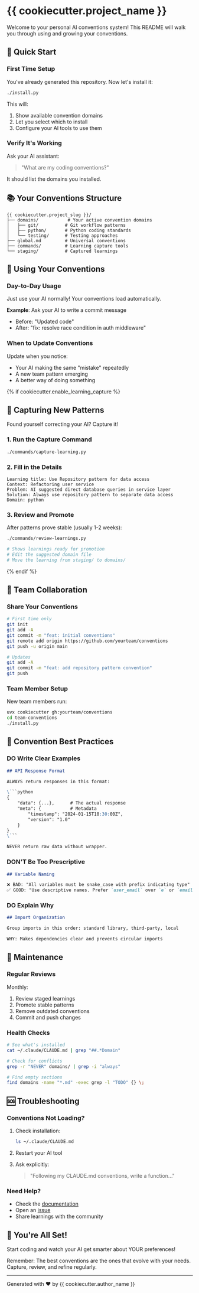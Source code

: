 # {{ cookiecutter.project_name }}

Welcome to your personal AI conventions system! This README will walk you through using and growing your conventions.

## 🚀 Quick Start

### First Time Setup

You've already generated this repository. Now let's install it:

```bash
./install.py
```

This will:
1. Show available convention domains
2. Let you select which to install
3. Configure your AI tools to use them

### Verify It's Working

Ask your AI assistant:
> "What are my coding conventions?"

It should list the domains you installed.

## 📚 Your Conventions Structure

```
{{ cookiecutter.project_slug }}/
├── domains/           # Your active convention domains
│   ├── git/          # Git workflow patterns
│   ├── python/       # Python coding standards  
│   └── testing/      # Testing approaches
├── global.md         # Universal conventions
├── commands/         # Learning capture tools
└── staging/          # Captured learnings
```

## 🎯 Using Your Conventions

### Day-to-Day Usage

Just use your AI normally! Your conventions load automatically.

**Example**: Ask your AI to write a commit message
- Before: "Updated code"
- After: "fix: resolve race condition in auth middleware"

### When to Update Conventions

Update when you notice:
- Your AI making the same "mistake" repeatedly
- A new team pattern emerging
- A better way of doing something

{% if cookiecutter.enable_learning_capture %}
## 🔄 Capturing New Patterns

Found yourself correcting your AI? Capture it!

### 1. Run the Capture Command

```bash
./commands/capture-learning.py
```

### 2. Fill in the Details

```
Learning title: Use Repository pattern for data access
Context: Refactoring user service
Problem: AI suggested direct database queries in service layer
Solution: Always use repository pattern to separate data access
Domain: python
```

### 3. Review and Promote

After patterns prove stable (usually 1-2 weeks):

```bash
./commands/review-learnings.py

# Shows learnings ready for promotion
# Edit the suggested domain file
# Move the learning from staging/ to domains/
```
{% endif %}

## 🏢 Team Collaboration

### Share Your Conventions

```bash
# First time only
git init
git add -A
git commit -m "feat: initial conventions"
git remote add origin https://github.com/yourteam/conventions
git push -u origin main

# Updates
git add -A
git commit -m "feat: add repository pattern convention"
git push
```

### Team Member Setup

New team members run:
```bash
uvx cookiecutter gh:yourteam/conventions
cd team-conventions
./install.py
```

## 📝 Convention Best Practices

### DO Write Clear Examples

```markdown
## API Response Format

ALWAYS return responses in this format:

\```python
{
    "data": {...},      # The actual response
    "meta": {           # Metadata
        "timestamp": "2024-01-15T10:30:00Z",
        "version": "1.0"
    }
}
\```

NEVER return raw data without wrapper.
```

### DON'T Be Too Prescriptive

```markdown
## Variable Naming

❌ BAD: "All variables must be snake_case with prefix indicating type"
✅ GOOD: "Use descriptive names. Prefer `user_email` over `e` or `email_str`"
```

### DO Explain Why

```markdown
## Import Organization

Group imports in this order: standard library, third-party, local

WHY: Makes dependencies clear and prevents circular imports
```

## 🔧 Maintenance

### Regular Reviews

Monthly:
1. Review staged learnings
2. Promote stable patterns
3. Remove outdated conventions
4. Commit and push changes

### Health Checks

```bash
# See what's installed
cat ~/.claude/CLAUDE.md | grep "##.*Domain"

# Check for conflicts
grep -r "NEVER" domains/ | grep -i "always"

# Find empty sections
find domains -name "*.md" -exec grep -l "TODO" {} \;
```

## 🆘 Troubleshooting

### Conventions Not Loading?

1. Check installation:
   ```bash
   ls ~/.claude/CLAUDE.md
   ```

2. Restart your AI tool

3. Ask explicitly:
   > "Following my CLAUDE.md conventions, write a function..."

### Need Help?

- Check the [documentation](https://github.com/safurrier/cookiecutter-ai-conventions-experimental/tree/main/docs)
- Open an [issue](https://github.com/safurrier/cookiecutter-ai-conventions-experimental/issues)
- Share learnings with the community

## 🎉 You're All Set!

Start coding and watch your AI get smarter about YOUR preferences!

Remember: The best conventions are the ones that evolve with your needs. Capture, review, and refine regularly.

---

Generated with ❤️ by {{ cookiecutter.author_name }}
